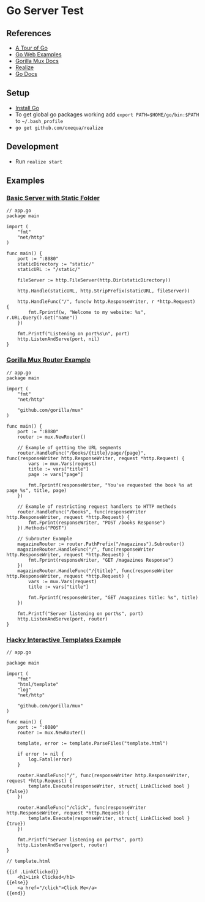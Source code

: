 # Go Server Test
## References

- [A Tour of Go](https://tour.golang.org)
- [Go Web Examples](https://gowebexamples.com)
- [Gorilla Mux Docs](https://github.com/gorilla/mux)
- [Realize](https://github.com/oxequa/realize)
- [Go Docs](https://golang.org/doc/)

## Setup
- [Install Go](https://golang.org/doc/install)
- To get global go packages working add `export PATH=$HOME/go/bin:$PATH` to `~/.bash_profile`
- `go get github.com/oxequa/realize`

## Development
- Run `realize start`

## Examples
### [Basic Server with Static Folder](https://gowebexamples.com/http-server/)
```
// app.go
package main

import (
	"fmt"
	"net/http"
)

func main() {
	port := ":8080"
	staticDirectory := "static/"
	staticURL := "/static/"

	fileServer := http.FileServer(http.Dir(staticDirectory))

	http.Handle(staticURL, http.StripPrefix(staticURL, fileServer))

	http.HandleFunc("/", func(w http.ResponseWriter, r *http.Request) {
		fmt.Fprintf(w, "Welcome to my website: %s", r.URL.Query().Get("name"))
	})

	fmt.Printf("Listening on port%s\n", port)
	http.ListenAndServe(port, nil)
}
```

### [Gorilla Mux Router Example](https://gowebexamples.com/routes-using-gorilla-mux/)
```
// app.go
package main

import (
	"fmt"
	"net/http"

	"github.com/gorilla/mux"
)

func main() {
	port := ":8080"
	router := mux.NewRouter()

	// Example of getting the URL segments
	router.HandleFunc("/books/{title}/page/{page}", func(responseWriter http.ResponseWriter, request *http.Request) {
		vars := mux.Vars(request)
		title := vars["title"]
		page := vars["page"]

		fmt.Fprintf(responseWriter, "You've requested the book %s at page %s", title, page)
	})

	// Example of restricting request handlers to HTTP methods
	router.HandleFunc("/books", func(responseWriter http.ResponseWriter, request *http.Request) {
		fmt.Fprint(responseWriter, "POST /books Response")
	}).Methods("POST")

	// Subrouter Example
	magazineRouter := router.PathPrefix("/magazines").Subrouter()
	magazineRouter.HandleFunc("/", func(responseWriter http.ResponseWriter, request *http.Request) {
		fmt.Fprint(responseWriter, "GET /magazines Response")
	})
	magazineRouter.HandleFunc("/{title}", func(responseWriter http.ResponseWriter, request *http.Request) {
		vars := mux.Vars(request)
		title := vars["title"]

		fmt.Fprintf(responseWriter, "GET /magazines title: %s", title)
	})

	fmt.Printf("Server listening on port%s", port)
	http.ListenAndServe(port, router)
}
```
### [Hacky Interactive Templates Example](https://gowebexamples.com/forms/)
```
// app.go

package main

import (
	"fmt"
	"html/template"
	"log"
	"net/http"

	"github.com/gorilla/mux"
)

func main() {
	port := ":8080"
	router := mux.NewRouter()

	template, error := template.ParseFiles("template.html")

	if error != nil {
		log.Fatal(error)
	}

	router.HandleFunc("/", func(responseWriter http.ResponseWriter, request *http.Request) {
		template.Execute(responseWriter, struct{ LinkClicked bool }{false})
	})

	router.HandleFunc("/click", func(responseWriter http.ResponseWriter, request *http.Request) {
		template.Execute(responseWriter, struct{ LinkClicked bool }{true})
	})

	fmt.Printf("Server listening on port%s", port)
	http.ListenAndServe(port, router)
}

```
```
// template.html

{{if .LinkClicked}}
	<h1>Link Clicked</h1>
{{else}}
    <a href="/click">Click Me</a>
{{end}}
```